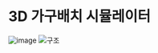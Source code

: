 # 3D 가구배치 시뮬레이터

![image](https://user-images.githubusercontent.com/59634669/163716996-62c1ac10-fbb5-471b-8531-9b835fd0f134.png)
![구조](https://user-images.githubusercontent.com/59634669/163717077-dc113867-96e8-4bfd-8bc0-829314d1f0cd.png)

